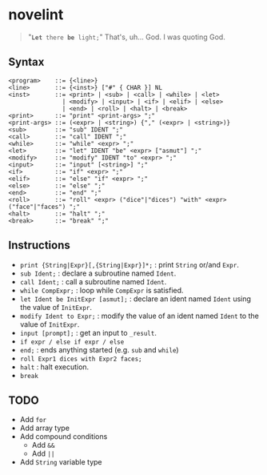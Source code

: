 # novelint

> "<code><b>Let</b> there <b>be</b> light;</code>" That's, uh... God. I was quoting God.

## Syntax

```
<program>    ::= {<line>}
<line>       ::= {<inst>} ["#" { CHAR }] NL
<inst>       ::= <print> | <sub> | <call> | <while> | <let>
               | <modify> | <input> | <if> | <elif> | <else>
               | <end> | <roll> | <halt> | <break>
<print>      ::= "print" <print-args> ";"
<print-args> ::= (<expr> | <string>) {"," (<expr> | <string>)}
<sub>        ::= "sub" IDENT ";"
<call>       ::= "call" IDENT ";"
<while>      ::= "while" <expr> ";"
<let>        ::= "let" IDENT "be" <expr> ["asmut"] ";"
<modify>     ::= "modify" IDENT "to" <expr> ";"
<input>      ::= "input" [<string>] ";"
<if>         ::= "if" <expr> ";"
<elif>       ::= "else" "if" <expr> ";"
<else>       ::= "else" ";"
<end>        ::= "end" ";"
<roll>       ::= "roll" <expr> ("dice"|"dices") "with" <expr> ("face"|"faces") ";"
<halt>       ::= "halt" ";"
<break>      ::= "break" ";"
```

## Instructions
- `print {String|Expr}[,{String|Expr}]*;` : print `String` or/and `Expr`.
- `sub Ident;` : declare a subroutine named `Ident`.
- `call Ident;` : call a subroutine named `Ident`.
- `while CompExpr;` : loop while `CompExpr` is satisfied.
- `let Ident be InitExpr [asmut];` : declare an ident named `Ident` using the value of `InitExpr`.
- `modify Ident to Expr;` : modify the value of an ident named `Ident` to the value of `InitExpr`.
- `input [prompt];` : get an input to `_result`.
- `if expr / else if expr / else`
- `end;` : ends anything started (e.g. `sub` and `while`)
- `roll Expr1 dices with Expr2 faces;`
- `halt` : halt execution.
- `break`

## TODO
- Add `for`
- Add array type
- Add compound conditions
    - Add `&&`
    - Add `||`
- Add `String` variable type
